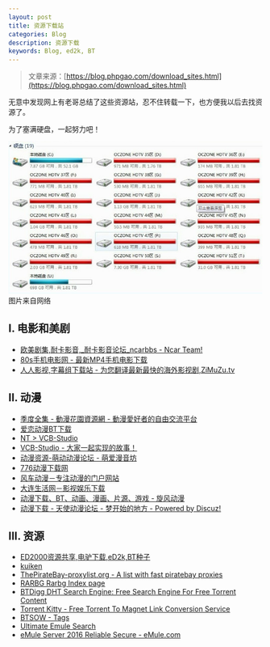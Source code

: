 ```yaml
---
layout: post
title: 资源下载站
categories: Blog
description: 资源下载
keywords: Blog, ed2k, BT
---
```


> 文章来源：[https://blog.phpgao.com/download_sites.html](https://blog.phpgao.com/download_sites.html)

无意中发现网上有老哥总结了这些资源站，忍不住转载一下，也方便我以后去找资源了。

<!-- more -->

为了塞满硬盘，一起努力吧！

![Download sites](/images/2017-10-06-Download-sites/download.jpg)
图片来自网络

## I. 电影和美剧

- [欧美剧集,耐卡影音,_耐卡影音论坛_ncarbbs - Ncar Team!](http://bbs.ncar.cc/forum-oumeijuji-1.html)
- [80s手机电影网 - 最新MP4手机电影下载](http://www.80s.tw/)
- [人人影视,字幕组下载站 - 为您翻译最新最快的海外影视剧,ZiMuZu.tv](http://www.zimuzu.tv/)

## II. 动漫

- [季度全集 - 動漫花園資源網 - 動漫愛好者的自由交流平台](https://share.dmhy.org/topics/list/sort_id/31)
- [爱恋动漫BT下载](http://www.kisssub.org/)
- [NT > VCB-Studio](https://www.nyaa.se/?user=306327)
- [VCB-Studio - 大家一起实现的故事！](https://vcb-s.com/)
- [动漫资源-萌动动漫论坛 - 萌爱漫音坊](http://www.mddmm.com/forum-53-1.html)
- [776动漫下载网](http://www.776dm.com/)
- [风车动漫－专注动漫的门户网站](http://www.fengchedm.com/)
- [大连生活网－影视娱乐下载](http://www.dlkoo.com/down/3/)
- [动漫下载、BT、动画、漫画、片源、游戏 - 旋风动漫](http://share.xfsub.com:88/)
- [动漫下载 - 天使动漫论坛 - 梦开始的地方 - Powered by Discuz!](http://www.tsdm.net/forum.php?mod=forumdisplay&fid=8)

## III. 资源

- [ED2000资源共享,电驴下载,eD2k,BT种子](http://www.ed2000.com/)
- [kuiken](http://kuiken.co/)
- [ThePirateBay-proxylist.org - A list with fast piratebay proxies](https://thepiratebay-proxylist.org/)
- [RARBG Rarbg Index page](https://rarbg.to/)
- [BTDigg DHT Search Engine: Free Search Engine For Free Torrent Content](https://btdig.com/)
- [Torrent Kitty - Free Torrent To Magnet Link Conversion Service](https://www.torrentkitty.tv/search/)
- [BTSOW - Tags](https://btso.pw/tags)
- [Ultimate Emule Search](http://emule.synthasite.com/search.php)
- [eMule Server 2016 Reliable Secure - eMule.com](http://www.emule.com/emule-server/)
